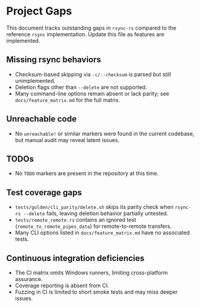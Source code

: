 # Project Gaps

This document tracks outstanding gaps in `rsync-rs` compared to the reference `rsync` implementation. Update this file as features are implemented.

## Missing rsync behaviors
- Checksum-based skipping via `-c/--checksum` is parsed but still unimplemented.
- Deletion flags other than `--delete` are not supported.
- Many command-line options remain absent or lack parity; see `docs/feature_matrix.md` for the full matrix.

## Unreachable code
- No `unreachable!` or similar markers were found in the current codebase, but manual audit may reveal latent issues.

## TODOs
- No `TODO` markers are present in the repository at this time.

## Test coverage gaps
- `tests/golden/cli_parity/delete.sh` skips its parity check when `rsync-rs --delete` fails, leaving deletion behavior partially untested.
- `tests/remote_remote.rs` contains an ignored test (`remote_to_remote_pipes_data`) for remote-to-remote transfers.
- Many CLI options listed in `docs/feature_matrix.md` have no associated tests.

## Continuous integration deficiencies
- The CI matrix omits Windows runners, limiting cross-platform assurance.
- Coverage reporting is absent from CI.
- Fuzzing in CI is limited to short smoke tests and may miss deeper issues.
